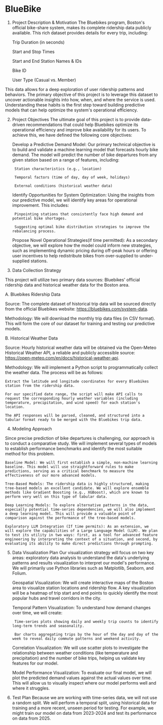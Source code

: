 # BlueBike

1. Project Description & Motivation
The Bluebikes program, Boston's official bike-share system, makes its complete ridership data publicly available. This rich dataset provides details for every trip, including:

    Trip Duration (in seconds)

    Start and Stop Times

    Start and End Station Names & IDs

    Bike ID

    User Type (Casual vs. Member)

This data allows for a deep exploration of user ridership patterns and behaviors. The primary objective of this project is to leverage this dataset to uncover actionable insights into how, when, and where the service is used. Understanding these habits is the first step toward building predictive models that can help optimize the system's operational efficiency.


2. Project Objectives
The ultimate goal of this project is to provide data-driven recommendations that could help Bluebikes optimize its operational efficiency and improve bike availability for its users. To achieve this, we have defined the following core objectives:

    Develop a Predictive Demand Model: Our primary technical objective is to build and validate a machine learning model that forecasts hourly bike demand. The model will predict the number of bike departures from any given station based on a range of features, including:

        Station characteristics (e.g., location)

        Temporal factors (time of day, day of week, holidays)

        External conditions (historical weather data)

    Identify Opportunities for System Optimization: Using the insights from our predictive model, we will identify key areas for operational improvement. This includes:

        Pinpointing stations that consistently face high demand and potential bike shortages.

        Suggesting optimal bike distribution strategies to improve the rebalancing process.

    Propose Novel Operational Strategies(if time permitted): As a secondary objective, we will explore how the model could inform new strategies, such as implementing dynamic pricing during off-peak hours or offering user incentives to help redistribute bikes from over-supplied to under-supplied stations.


3. Data Collection Strategy

This project will utilize two primary data sources: Bluebikes' official ridership data and historical weather data for the Boston area.

A. Bluebikes Ridership Data

Source: The complete dataset of historical trip data will be sourced directly from the official Bluebikes website: https://bluebikes.com/system-data.

Methodology: We will download the monthly trip data files (in CSV format). This will form the core of our dataset for training and testing our predictive models.


B. Historical Weather Data

Source: Hourly historical weather data will be obtained via the Open-Meteo Historical Weather API, a reliable and publicly accessible source: https://open-meteo.com/en/docs/historical-weather-api.

Methodology: We will implement a Python script to programmatically collect the weather data. The process will be as follows:

    Extract the latitude and longitude coordinates for every Bluebikes station from the ridership data.

    For our specified date range, the script will make API calls to request the corresponding hourly weather variables (including temperature, precipitation, and wind speed) for each station's location.

    The API responses will be parsed, cleaned, and structured into a tabular format ready to be merged with the Bluebikes trip data.


4. Modeling Approach

Since precise prediction of bike departures is challenging, our approach is to conduct a comparative study. We will implement several types of models to establish performance benchmarks and identify the most suitable method for this problem.

    Baseline Model: We will first establish a simple, non-machine learning baseline. This model will use straightforward rules to make predictions, serving as a critical benchmark to measure the effectiveness of our more advanced models.

    Tree-Based Models: The ridership data is highly structured, making tree-based models an excellent candidate. We will explore ensemble methods like Gradient Boosting (e.g., XGBoost), which are known to perform very well on this type of tabular data.

    Deep Learning Models: To explore alternative patterns in the data, especially potential time-series dependencies, we will also implement a deep learning model. This will provide a valuable point of comparison against the performance of the tree-based models.

    Exploratory LLM Integration (If time permits): As an extension, we will explore the capabilities of a Large Language Model (LLM). We plan to test its utility in two ways: first, as a tool for advanced feature engineering by interpreting the context of a situation, and second, by evaluating its ability to make direct predictions through prompting.


5. Data Visualization Plan
Our visualization strategy will focus on two key areas: exploratory data analysis to understand the data's underlying patterns and results visualization to interpret our model's performance. We will primarily use Python libraries such as Matplotlib, Seaborn, and Folium.

    Geospatial Visualization: We will create interactive maps of the Boston area to visualize station locations and ridership flow. A key visualization will be a heatmap of trip start and end points to quickly identify the most popular hubs and travel corridors in the city.

    Temporal Pattern Visualization: To understand how demand changes over time, we will create:

        Time-series plots showing daily and weekly trip counts to identify long-term trends and seasonality.

        Bar charts aggregating trips by the hour of the day and day of the week to reveal daily commute patterns and weekend activity.

    Correlation Visualization: We will use scatter plots to investigate the relationship between weather conditions (like temperature and precipitation) and the number of bike trips, helping us validate key features for our model.

    Model Performance Visualization: To evaluate our final model, we will plot the predicted demand values against the actual values over time. This will allow us to visually inspect where our model performs well and where it struggles.

6. Test Plan
Because we are working with time-series data, we will not use a random split. We will perform a temporal split, using historical data for training and a more recent, unseen period for testing. For example, we might train our model on data from 2023-2024 and test its performance on data from 2025.

